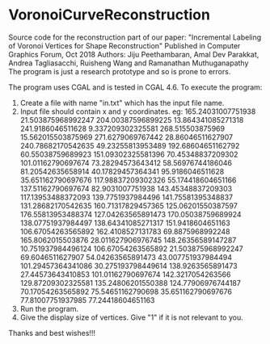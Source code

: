 # VoronoiCurveReconstruction
Source code for the reconstruction part of our paper:  "Incremental Labeling of Voronoi Vertices for Shape Reconstruction"
Published in Computer Graphics Forum, Oct 2018
Authors: Jiju Peethambaran, Amal Dev Parakkat, Andrea Tagliasacchi, Ruisheng Wang and Ramanathan Muthuganapathy
The program is just a research prototype and so is prone to errors.

The program uses CGAL and is tested in CGAL 4.6.
To execute the program:
   1. Create a file with name "in.txt" which has the input file name.
   2. Input file should contain x and y coordinates.
   eg: 
        165.24031007751938 21.503875968992247
        204.00387596899225 13.864341085271318
        241.9186046511628 9.337209302325581
        268.515503875969 15.562015503875969
        271.6279069767442 28.86046511627907
        240.78682170542635 49.23255813953489
        192.68604651162792 60.55038759689923
        151.09302325581396 70.45348837209302
        101.01162790697674 73.28294573643412
        58.56976744186046 81.20542635658914
        40.17829457364341 95.9186046511628
        35.651162790697676 117.98837209302326
        55.174418604651166 137.51162790697674
        82.9031007751938 143.45348837209303
        117.13953488372093 139.7751937984496
        141.75581395348837 131.28682170542635
        160.71317829457365 125.06201550387597
        176.55813953488374 127.04263565891473
        170.05038759689924 138.07751937984497
        138.64341085271317 151.9418604651163
        106.67054263565892 162.4108527131783
        69.8875968992248 165.8062015503876
        28.011627906976745 148.26356589147287
        10.751937984496124 106.67054263565892
        21.503875968992247 69.6046511627907
        54.04263565891473 43.007751937984494
        101.29457364341086 30.275193798449614
        138.9263565891473 27.44573643410853
        101.01162790697674 142.3217054263566
        129.87209302325581 135.24806201550388
        124.77906976744187 70.17054263565892
        75.54651162790698 35.651162790697676
        77.81007751937985 77.24418604651163
  3. Run the program.
  4. Give the display size of vertices. Give "1" if it is not relevant to you.
  
  Thanks and best wishes!!!

        
